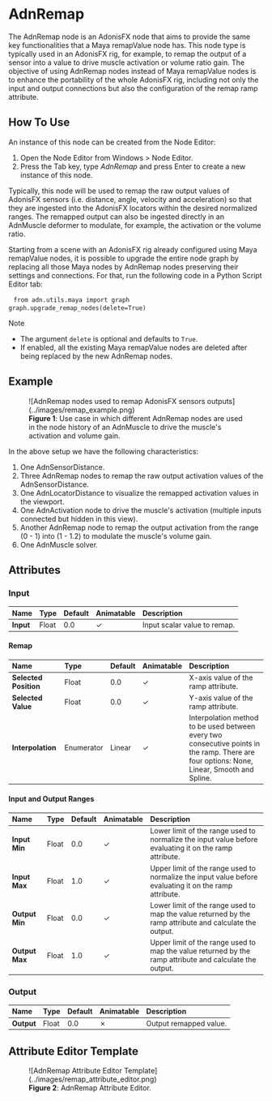 # AdnRemap

The AdnRemap node is an AdonisFX node that aims to provide the same key functionalities that a Maya remapValue node has. This node type is typically used in an AdonisFX rig, for example, to remap the output of a sensor into a value to drive muscle activation or volume ratio gain. The objective of using AdnRemap nodes instead of Maya remapValue nodes is to enhance the portability of the whole AdonisFX rig, including not only the input and output connections but also the configuration of the remap ramp attribute.

## How To Use

An instance of this node can be created from the Node Editor:

1. Open the Node Editor from Windows > Node Editor.
2. Press the Tab key, type *AdnRemap* and press Enter to create a new instance of this node.

Typically, this node will be used to remap the raw output values of AdonisFX sensors (i.e. distance, angle, velocity and acceleration) so that they are ingested into the AdonisFX locators within the desired normalized ranges. The remapped output can also be ingested directly in an AdnMuscle deformer to modulate, for example, the activation or the volume ratio.

Starting from a scene with an AdonisFX rig already configured using Maya remapValue nodes, it is possible to upgrade the entire node graph by replacing all those Maya nodes by AdnRemap nodes preserving their settings and connections. For that, run the following code in a Python Script Editor tab:

<pre><code style="white-space: pre; margin: 20px 0; padding: 10px; box-sizing: border-box;">from adn.utils.maya import graph
graph.upgrade_remap_nodes(delete=True)
</code></pre>

> [!NOTE]
> - The argument `delete` is optional and defaults to `True`.
> - If enabled, all the existing Maya remapValue nodes are deleted after being replaced by the new AdnRemap nodes.

## Example

<figure markdown>
  ![AdnRemap nodes used to remap AdonisFX sensors outputs](../images/remap_example.png)
  <figcaption><b>Figure 1</b>: Use case in which different AdnRemap nodes are used in the node history of an AdnMuscle to drive the muscle's activation and volume gain.</figcaption>
</figure>

In the above setup we have the following characteristics:

1. One AdnSensorDistance.
2. Three AdnRemap nodes to remap the raw output activation values of the AdnSensorDistance.
3. One AdnLocatorDistance to visualize the remapped activation values in the viewport.
4. One AdnActivation node to drive the muscle's activation (multiple inputs connected but hidden in this view).
5. Another AdnRemap node to remap the output activation from the range (0 - 1) into (1 - 1.2) to modulate the muscle's volume gain.
6. One AdnMuscle solver.

## Attributes

### Input
| Name | Type | Default | Animatable | Description |
| :--- | :--- | :------ | :--------- | :---------- |
| **Input**        | Float | 0.0 | ✓ | Input scalar value to remap. |

#### Remap

| Name | Type | Default | Animatable | Description |
| :--- | :--- | :------ | :--------- | :---------- |
| **Selected Position**   | Float      | 0.0    | ✓ | X-axis value of the ramp attribute. |
| **Selected Value**      | Float      | 0.0    | ✓ | Y-axis value of the ramp attribute. |
| **Interpolation**       | Enumerator | Linear | ✓ | Interpolation method to be used between every two consecutive points in the ramp. There are four options: None, Linear, Smooth and Spline. |

#### Input and Output Ranges

| Name | Type | Default | Animatable | Description |
| :--- | :--- | :------ | :--------- | :---------- |
| **Input Min**  | Float      | 0.0    | ✓ | Lower limit of the range used to normalize the input value before evaluating it on the ramp attribute. |
| **Input Max**  | Float      | 1.0    | ✓ | Upper limit of the range used to normalize the input value before evaluating it on the ramp attribute. |
| **Output Min** | Float      | 0.0    | ✓ | Lower limit of the range used to map the value returned by the ramp attribute and calculate the output. |
| **Output Max** | Float      | 1.0    | ✓ | Upper limit of the range used to map the value returned by the ramp attribute and calculate the output. |

### Output

| Name | Type | Default | Animatable | Description |
| :--- | :--- | :------ | :--------- | :---------- |
| **Output** | Float | 0.0 | ✗ | Output remapped value. |

## Attribute Editor Template

<figure style="width:75%;" markdown>
  ![AdnRemap Attribute Editor Template](../images/remap_attribute_editor.png)
  <figcaption><b>Figure 2</b>: AdnRemap Attribute Editor.</figcaption>
</figure>
